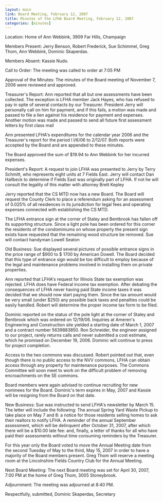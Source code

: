 ```yaml
---
layout: main
link: Board Meeting, February 12, 2007
title: Minutes of the LFHA Board Meeting, February 12, 2007 
categories: [minutes]
---
```


Location: Home of Ann Webbink, 3909 Far Hills, Champaign 

Members Present: Jerry Benson, Robert Frederick, Sue Schimmel, Greg
Thom, Ann Webbink, Dominic Skaperdas. 

Members Absent: Kassie Nudo.

Call to Order: The meeting was called to order at 7:05 PM

Approval of the Minutes: The minutes of the Board meeting of
November 7, 2006 were reviewed and approved.

Treasurer's Report: 
  Ann reported that all but one assessments have been collected. The
exception is LFHA member Jack Hayes, who has refused to pay in spite
of several contacts by our Treasurer. President Jerry will
personally call on him for payment, and if this fails, a motion was
made and passed to file a lien against his residence for payment and
expenses. Another motion was made and passed to send all future
first assessment letters by first class mail

  Ann presented LFHA's expenditures for the calendar year 2006 and
the Treasurer's report for the period l l/6/06 to 2/12/07. Both
reports were accepted by the Board and are appended to these
minutes.

  The Board approved the sum of $19.94 to Ann Webbink for her
incurred expenses.

President's Report: 
  A request to join LFHA was presented to Jerry by Terry Schmitt,
who represents eight units at 7 Fields East. Jerry will contact Dan
Hallbeck to determine if Fields East was originally part of LFHA. If
not he will consult the legality of this matter with attorney Brett
Kepley

  Jerry reported that the CS MTD now has a new Board. The Board will
request the County Clerk to place a referendum asking for an
assessment of 0.025% of all residences in its jurisdiction for legal
fees and operating expenses connected with establishing the CS MTD.

  The LFHA entrance sign at the corner of Staley and Bentbrook has
fallen off its supporting structure. Since a light pole has been
ordered for this corner the residents of the condominiums on whose
property the present sign exists have requested that the remaining
wood structure be removed. Sue will contact handyman Lowell Seaton

Old Business: 
  Sue displayed several pictures of possible entrance signs in the
price range of $900 to $ 1700 by American Dowell. The Board decided
that this type of entrance sign would be too difficult to employ
because of the legal and maintenance problems involved in installing
them on private properties.

  Ann reported that LFHA's request for Illinois State tax exemption
was rejected. LFHA does have Federal income tax exemption. After
debating the consequences of LFHA never having paid State income
taxes it was decided that we should now start paying them. Since the
tax amount would be very small (under $250) any possible back taxes
and penalties could be easily handled. Robert will determine the
proper income tax form to be filed.

  Dominic reported on the status of the pole light at the corner of
Staley and Bentbrook which was ordered on 12/19/06. Inquiries at
Ameren's Engineering and Construction site yielded a starting date
of March 1, 2007 and a contract number 5639883850. Ron Schneider,
the engineer assigned to our project, rarely returns calls and never
submitted a cost estimate, which he promised on December 19, 2006.
Dominic will continue to press for project completion.

  Access to the two commons was discussed. Robert pointed out that,
even though there is no public access to the NVV commons, LFHA can
obtain access through any property for maintenance purposes. The
Commons Committee will soon meet to work on the difficult problem of
removing encroachments on the SE commons.

  Board members were again advised to continue recruiting for new
nominees for the Board. Dominic's term expires in May, 2007 and
Kassie will be resigning from the Board on that date.

New Business: 
  Sue was instructed to send LFHA's newsletter by March 15. The
letter will include the following: The annual Spring Yard Waste
Pickup to take place on May 7 and 8: a notice for those residents
selling homes to ask their realtors to notify LFHA. A reminder of
the annual September assessment, which will be delinquent after
October 31, 2007, after which there will be a $10.00 late fee: and,
finally, a letter of thanks for all who have paid their assessments
without time consuming reminders by the Treasurer.

  For this year only the Board voted to move the Annual Meeting date
from the second Tuesday of May to the third, May 15, 2007 in order
to have a majority of the Board members present. Greg Thom will
reserve a meeting room at the Lincolnshire Fields Country Club for
the Annual Meeting.

Next Board Meeting: The next Board meeting was set for Apnl 30,
2007, 7:00 PM at the home of Greg Thom, 3005 Stoneybrook.

Adjournment: The meeting was adjourned at 8:40 PM.

Respectfully, submitted,
Dominic Skaperdas, Secretary
